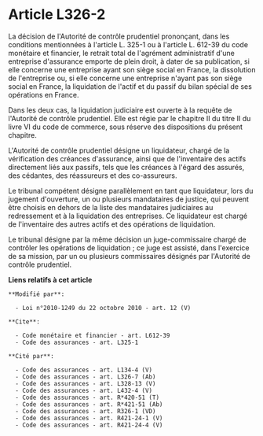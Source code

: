 # Article L326-2

La décision de l'Autorité de contrôle prudentiel prononçant, dans les conditions mentionnées à l'article L. 325-1 ou à
l'article L. 612-39 du code monétaire et financier, le retrait total de l'agrément administratif d'une entreprise d'assurance
emporte de plein droit, à dater de sa publication, si elle concerne une entreprise ayant son siège social en France, la
dissolution de l'entreprise ou, si elle concerne une entreprise n'ayant pas son siège social en France, la liquidation de
l'actif et du passif du bilan spécial de ses opérations en France.

Dans les deux cas, la liquidation judiciaire est ouverte à la requête de l'Autorité de contrôle prudentiel. Elle est régie
par le chapitre II du titre II du livre VI du code de commerce, sous réserve des dispositions du présent chapitre.

L'Autorité de contrôle prudentiel désigne un liquidateur, chargé de la vérification des créances d'assurance, ainsi que de
l'inventaire des actifs directement liés aux passifs, tels que les créances à l'égard des assurés, des cédantes, des
réassureurs et des co-assureurs.

Le tribunal compétent désigne parallèlement en tant que liquidateur, lors du jugement d'ouverture, un ou plusieurs
mandataires de justice, qui peuvent être choisis en dehors de la liste des mandataires judiciaires au redressement et à la
liquidation des entreprises. Ce liquidateur est chargé de l'inventaire des autres actifs et des opérations de liquidation.

Le tribunal désigne par la même décision un juge-commissaire chargé de contrôler les opérations de liquidation ; ce juge est
assisté, dans l'exercice de sa mission, par un ou plusieurs commissaires désignés par l'Autorité de contrôle prudentiel.

**Liens relatifs à cet article**

	**Modifié par**:

	  - Loi n°2010-1249 du 22 octobre 2010 - art. 12 (V)

	**Cite**:

	  - Code monétaire et financier - art. L612-39
	  - Code des assurances - art. L325-1

	**Cité par**:

	  - Code des assurances - art. L134-4 (V)
	  - Code des assurances - art. L326-7 (Ab)
	  - Code des assurances - art. L328-13 (V)
	  - Code des assurances - art. L432-4 (V)
	  - Code des assurances - art. R*420-51 (T)
	  - Code des assurances - art. R*421-51 (Ab)
	  - Code des assurances - art. R326-1 (VD)
	  - Code des assurances - art. R421-24-1 (V)
	  - Code des assurances - art. R421-24-4 (V)
